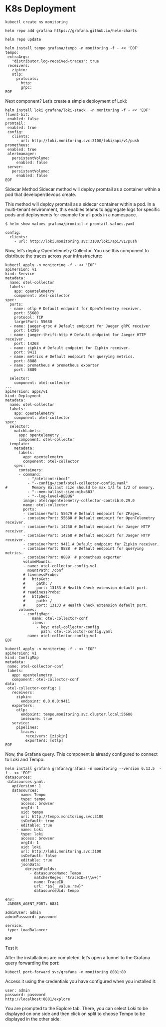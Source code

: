 # K8s  Deployment

```
kubectl create ns monitoring

helm repo add grafana https://grafana.github.io/helm-charts

helm repo update

helm install tempo grafana/tempo -n monitoring -f - << 'EOF'
tempo:
 extraArgs:
   "distributor.log-received-traces": true
 receivers:
   zipkin:
   otlp:
     protocols:
       http:
       grpc:
EOF
```

Next component? Let’s create a simple deployment of Loki:
```
helm install loki grafana/loki-stack  -n monitoring -f - << 'EOF'
fluent-bit:
 enabled: false
promtail:
 enabled: true
 config:
   clients:
     - url: http://loki.monitoring.svc:3100/loki/api/v1/push 
prometheus:
 enabled: true
 alertmanager:
   persistentVolume:
     enabled: false
 server:
   persistentVolume:
     enabled: false
EOF
```

Sidecar Method
Sidecar method will deploy promtail as a container within a pod that developer/devops create.

This method will deploy promtail as a sidecar container within a pod. In a multi-tenant environment, this enables teams to aggregate logs for specific pods and deployments for example for all pods in a namespace.

```
$ helm show values grafana/promtail > promtail-values.yaml

config:
  clients:
    - url: http://loki.monitoring.svc:3100/loki/api/v1/push
```



Now, let’s deploy Opentelemetry Collector. You use this component to distribute the traces across your infrastructure:
```
kubectl apply -n monitoring -f - << 'EOF'
apiVersion: v1
kind: Service
metadata:
  name: otel-collector
  labels:
    app: opentelemetry
    component: otel-collector
spec:
  ports:
  - name: otlp # Default endpoint for OpenTelemetry receiver.
    port: 55680
    protocol: TCP
    targetPort: 55680
  - name: jaeger-grpc # Default endpoint for Jaeger gRPC receiver
    port: 14250
  - name: jaeger-thrift-http # Default endpoint for Jaeger HTTP receiver.
    port: 14268
  - name: zipkin # Default endpoint for Zipkin receiver.
    port: 9411
  - name: metrics # Default endpoint for querying metrics.
    port: 8888
  - name: prometheus # prometheus exporter
    port: 8889

  selector:
    component: otel-collector
---
apiVersion: apps/v1
kind: Deployment
metadata:
  name: otel-collector
  labels:
    app: opentelemetry
    component: otel-collector
spec:
  selector:
    matchLabels:
      app: opentelemetry
      component: otel-collector
  template:
    metadata:
      labels:
        app: opentelemetry
        component: otel-collector
    spec:
      containers:
      - command:
          - "/otelcontribcol"
          - "--config=/conf/otel-collector-config.yaml"
#           Memory Ballast size should be max 1/3 to 1/2 of memory.
          - "--mem-ballast-size-mib=683"
          - "--log-level=DEBUG"
        image: otel/opentelemetry-collector-contrib:0.29.0
        name: otel-collector
        ports:
        - containerPort: 55679 # Default endpoint for ZPages.
        - containerPort: 55680 # Default endpoint for OpenTelemetry receiver.
        - containerPort: 14250 # Default endpoint for Jaeger HTTP receiver.
        - containerPort: 14268 # Default endpoint for Jaeger HTTP receiver.
        - containerPort: 9411 # Default endpoint for Zipkin receiver.
        - containerPort: 8888  # Default endpoint for querying metrics.
        - containerPort: 8889  # prometheus exporter       
        volumeMounts:
        - name: otel-collector-config-vol
          mountPath: /conf
        # livenessProbe:
        #   httpGet:
        #     path: /
        #     port: 13133 # Health Check extension default port.
        # readinessProbe:
        #   httpGet:
        #     path: /
        #     port: 13133 # Health Check extension default port.
      volumes:
        - configMap:
            name: otel-collector-conf
            items:
              - key: otel-collector-config
                path: otel-collector-config.yaml
          name: otel-collector-config-vol
EOF

kubectl apply -n monitoring -f - << 'EOF'
apiVersion: v1
kind: ConfigMap
metadata:
 name: otel-collector-conf
 labels:
   app: opentelemetry
   component: otel-collector-conf
data:
 otel-collector-config: |
   receivers:
     zipkin:
       endpoint: 0.0.0.0:9411
   exporters:
     otlp:
       endpoint: tempo.monitoring.svc.cluster.local:55680
       insecure: true
   service:
     pipelines:
       traces:
         receivers: [zipkin]
         exporters: [otlp]
EOF
```
Now, the Grafana query. This component is already configured to connect to Loki and Tempo:

```
helm install grafana grafana/grafana -n monitoring --version 6.13.5  -f - << 'EOF'
datasources:
 datasources.yaml:
   apiVersion: 1
   datasources:
     - name: Tempo
       type: tempo
       access: browser
       orgId: 1
       uid: tempo
       url: http://tempo.monitoring.svc:3100
       isDefault: true
       editable: true
     - name: Loki
       type: loki
       access: browser
       orgId: 1
       uid: loki
       url: http://loki.monitoring.svc:3100
       isDefault: false
       editable: true
       jsonData:
         derivedFields:
           - datasourceName: Tempo
             matcherRegex: "traceID=(\\w+)"
             name: TraceID
             url: "$${__value.raw}"
             datasourceUid: tempo

env:
 JAEGER_AGENT_PORT: 6831

adminUser: admin
adminPassword: password

service:
 type: LoadBalancer

EOF
```

Test it

After the installations are completed, let’s open a tunnel to the Grafana query forwarding the port:

```
kubectl port-forward svc/grafana -n monitoring 8081:80
```
Access it using the credentials you have configured when you installed it:

```
user: admin
password: password
http://localhost:8081/explore
```
You are prompted to the Explore tab. There, you can select Loki to be displayed on one side and then click on split to choose Tempo to be displayed in the other side: